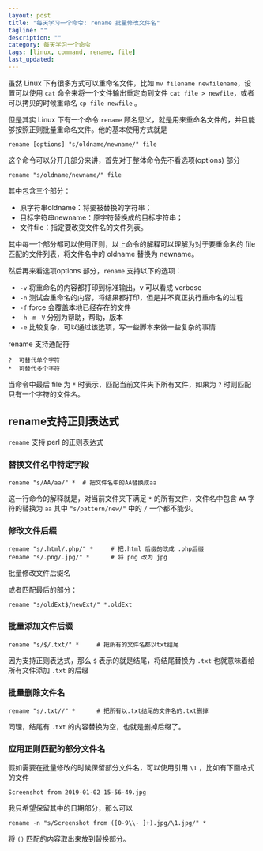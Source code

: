 ```yaml
---
layout: post
title: "每天学习一个命令: rename 批量修改文件名"
tagline: ""
description: ""
category: 每天学习一个命令
tags: [linux, command, rename, file]
last_updated: 
---
```


虽然 Linux 下有很多方式可以重命名文件，比如 `mv filename newfilename`，设置可以使用 `cat` 命令来将一个文件输出重定向到文件 `cat file > newfile`，或者可以拷贝的时候重命名 `cp file newfile` 。

但是其实 Linux 下有一个命令 `rename` 顾名思义，就是用来重命名文件的，并且能够按照正则批量重命名文件。他的基本使用方式就是

    rename [options] "s/oldname/newname/" file

这个命令可以分开几部分来讲，首先对于整体命令先不看选项(options) 部分

    rename "s/oldname/newname/" file

其中包含三个部分：

- 原字符串oldname：将要被替换的字符串；
- 目标字符串newname：原字符替换成的目标字符串；
- 文件file：指定要改变文件名的文件列表。

其中每一个部分都可以使用正则，以上命令的解释可以理解为对于要重命名的 file 匹配的文件列表，将文件名中的 oldname 替换为 newname。

然后再来看选项options 部分，`rename` 支持以下的选项：

- `-v` 将重命名的内容都打印到标准输出，v 可以看成 verbose
- `-n` 测试会重命名的内容，将结果都打印，但是并不真正执行重命名的过程
- `-f` force 会覆盖本地已经存在的文件
- `-h` `-m` `-V` 分别为帮助，帮助，版本
- `-e` 比较复杂，可以通过该选项，写一些脚本来做一些复杂的事情

rename 支持通配符

    ?  可替代单个字符
    *  可替代多个字符

当命令中最后 file 为 `*` 时表示，匹配当前文件夹下所有文件，如果为 `?` 时则匹配只有一个字符的文件名。

## rename支持正则表达式
`rename` 支持 perl 的正则表达式

### 替换文件名中特定字段

    rename "s/AA/aa/" *  # 把文件名中的AA替换成aa

这一行命令的解释就是，对当前文件夹下满足 `*` 的所有文件，文件名中包含 `AA` 字符的替换为 `aa` 其中 `"s/pattern/new/"` 中的 `/` 一个都不能少。

### 修改文件后缀

    rename "s/.html/.php/" *     # 把.html 后缀的改成 .php后缀
    rename "s/.png/.jpg/" *      # 将 png 改为 jpg

批量修改文件后缀名

或者匹配最后的部分：

    rename "s/oldExt$/newExt/" *.oldExt
    

### 批量添加文件后缀

    rename "s/$/.txt/" *     # 把所有的文件名都以txt结尾

因为支持正则表达式，那么 `$` 表示的就是结尾，将结尾替换为 `.txt` 也就意味着给所有文件添加 `.txt` 的后缀

### 批量删除文件名

    rename "s/.txt//" *      # 把所有以.txt结尾的文件名的.txt删掉

同理，结尾有 `.txt` 的内容替换为空，也就是删掉后缀了。

### 应用正则匹配的部分文件名
假如需要在批量修改的时候保留部分文件名，可以使用引用 `\1` ，比如有下面格式的文件

    Screenshot from 2019-01-02 15-56-49.jpg

我只希望保留其中的日期部分，那么可以

    rename -n "s/Screenshot from ([0-9\\- ]+).jpg/\1.jpg/" *

将 `()` 匹配的内容取出来放到替换部分。

